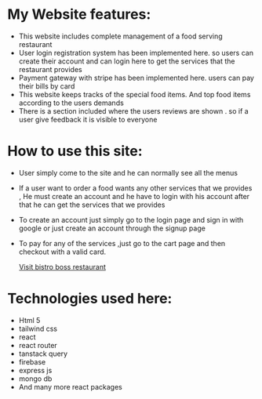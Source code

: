 # My Website features:
- This website includes complete management of a food serving restaurant
- User login registration system has been implemented here. so users can create their account and can login here to get the services that the restaurant provides
- Payment gateway with stripe has been implemented here. users can pay their bills by card
- This website keeps tracks of the special food items. And top food items according to the users demands
- There is a section included where the users reviews are shown . so if a user give feedback it is visible to everyone
  
# How to use this site:
- User simply come to the site and he can normally see all the menus
- If a user want to order a food wants any other services that we provides , He must create an account and he have to login with his account after that he can get the services that we provides
- To create an account just simply go to the login page and sign in with google or just create an account through the signup page
- To pay for any of the services ,just go to the cart page and then checkout with a valid card.

  [Visit bistro boss restaurant](https://foodfun-5c49a.web.app/)

# Technologies used here:
- Html 5
- tailwind css
- react
- react router
- tanstack query
- firebase
- express js
- mongo db
- And many more react packages

